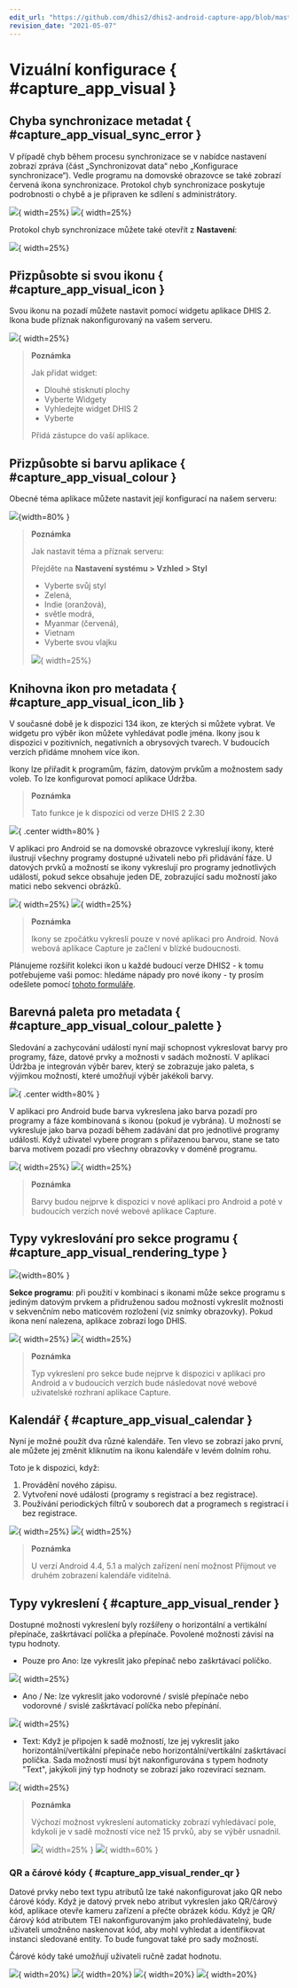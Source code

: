```yaml
---
edit_url: "https://github.com/dhis2/dhis2-android-capture-app/blob/master/docs/src/commonmark/en/content/capture-app/new-visual-configurations.md"
revision_date: "2021-05-07"
---
```


# Vizuální konfigurace { #capture_app_visual }

## Chyba synchronizace metadat { #capture_app_visual_sync_error }

V případě chyb během procesu synchronizace se v nabídce nastavení zobrazí zpráva (část „Synchronizovat data“ nebo „Konfigurace synchronizace“). Vedle programu na domovské obrazovce se také zobrazí červená ikona synchronizace. Protokol chyb synchronizace poskytuje podrobnosti o chybě a je připraven ke sdílení s administrátory.

![](resources/images/capture-app-image43.jpg){ width=25%} ![](resources/images/capture-app-image11.png){ width=25%}

Protokol chyb synchronizace můžete také otevřít z **Nastavení**:

![](resources/images/capture-app-image15.jpg){ width=25%}

## Přizpůsobte si svou ikonu { #capture_app_visual_icon }

Svou ikonu na pozadí můžete nastavit pomocí widgetu aplikace DHIS 2. Ikona bude příznak nakonfigurovaný na vašem serveru.

![](resources/images/capture-app-image32.jpg){ width=25%}

> **Poznámka**
>
> Jak přidat widget:
>
> - Dlouhé stisknutí plochy
> - Vyberte Widgety
> - Vyhledejte widget DHIS 2
> - Vyberte
>
> Přidá zástupce do vaší aplikace.

## Přizpůsobte si barvu aplikace { #capture_app_visual_colour }

Obecné téma aplikace můžete nastavit její konfigurací na našem serveru:

![](resources/images/capture-app-image28.png){width=80% }

> **Poznámka**
>
> Jak nastavit téma a příznak serveru:
>
> Přejděte na **Nastavení systému > Vzhled > Styl**
>
> - Vyberte svůj styl
> - Zelená,
> - Indie (oranžová),
> - světle modrá,
> - Myanmar (červená),
> - Vietnam
> - Vyberte svou vlajku
>
> ![](resources/images/capture-app-image23.png){ width=25%}

## Knihovna ikon pro metadata { #capture_app_visual_icon_lib }

V současné době je k dispozici 134 ikon, ze kterých si můžete vybrat. Ve widgetu pro výběr ikon můžete vyhledávat podle jména. Ikony jsou k dispozici v pozitivních, negativních a obrysových tvarech. V budoucích verzích přidáme mnohem více ikon.

Ikony lze přiřadit k programům, fázím, datovým prvkům a možnostem sady voleb. To lze konfigurovat pomocí aplikace Údržba.

> **Poznámka**
>
> Tato funkce je k dispozici od verze DHIS 2 2.30

![](resources/images/capture-app-image13.png){ .center width=80% }

V aplikaci pro Android se na domovské obrazovce vykreslují ikony, které ilustrují všechny programy dostupné uživateli nebo při přidávání fáze. U datových prvků a možností se ikony vykreslují pro programy jednotlivých událostí, pokud sekce obsahuje jeden DE, zobrazující sadu možností jako matici nebo sekvenci obrázků.

![](resources/images/capture-app-image19.png){ width=25%} ![](resources/images/capture-app-image26.png){ width=25%}

> **Poznámka**
>
> Ikony se zpočátku vykreslí pouze v nové aplikaci pro Android. Nová webová aplikace Capture je začlení v blízké budoucnosti.

Plánujeme rozšířit kolekci ikon u každé budoucí verze DHIS2 - k tomu potřebujeme vaši pomoc: hledáme nápady pro nové ikony - ty prosím odešlete pomocí [tohoto formuláře](https://www.google.com/url?q=https://drive.google.com/open?id%3D1LmfYJQAu3KyDfkY3X6ne7qSsuTa9jXZhoQHzkDxeCdg&sa=D&ust=1557433016147000).

## Barevná paleta pro metadata { #capture_app_visual_colour_palette }

Sledování a zachycování událostí nyní mají schopnost vykreslovat barvy pro programy, fáze, datové prvky a možnosti v sadách možností. V aplikaci Údržba je integrován výběr barev, který se zobrazuje jako paleta, s výjimkou možností, které umožňují výběr jakékoli barvy.

![](resources/images/capture-app-image20.png){ .center width=80% }

V aplikaci pro Android bude barva vykreslena jako barva pozadí pro programy a fáze kombinovaná s ikonou (pokud je vybrána). U možností se vykresluje jako barva pozadí během zadávání dat pro jednotlivé programy událostí. Když uživatel vybere program s přiřazenou barvou, stane se tato barva motivem pozadí pro všechny obrazovky v doméně programu.

![](resources/images/capture-app-image19.png){ width=25%} ![](resources/images/capture-app-image2.jpg){ width=25%}

> **Poznámka**
>
> Barvy budou nejprve k dispozici v nové aplikaci pro Android a poté v budoucích verzích nové webové aplikace Capture.

## Typy vykreslování pro sekce programu { #capture_app_visual_rendering_type }

![](resources/images/capture-app-image16.png){width=80% }

**Sekce programu**: při použití v kombinaci s ikonami může sekce programu s jediným datovým prvkem a přidruženou sadou možností vykreslit možnosti v sekvenčním nebo maticovém rozložení (viz snímky obrazovky). Pokud ikona není nalezena, aplikace zobrazí logo DHIS.

![](resources/images/capture-app-image26.png){ width=25%} ![](resources/images/capture-app-image36.png){ width=25%}

> **Poznámka**
>
> Typ vykreslení pro sekce bude nejprve k dispozici v aplikaci pro Android a v budoucích verzích bude následovat nové webové uživatelské rozhraní aplikace Capture.

## Kalendář { #capture_app_visual_calendar }

Nyní je možné použít dva různé kalendáře. Ten vlevo se zobrazí jako první, ale můžete jej změnit kliknutím na ikonu kalendáře v levém dolním rohu.

Toto je k dispozici, když:

1. Provádění nového zápisu.
2. Vytvoření nové události (programy s registrací a bez registrace).
3. Používání periodických filtrů v souborech dat a programech s registrací i bez registrace.

![](resources/images/capture-app-image60.png){ width=25%} ![](resources/images/capture-app-image61.png){ width=25%}

> **Poznámka**
>
> U verzí Android 4.4, 5.1 a malých zařízení není možnost Přijmout ve druhém zobrazení kalendáře viditelná.

## Typy vykreslení { #capture_app_visual_render }

Dostupné možnosti vykreslení byly rozšířeny o horizontální a vertikální přepínače, zaškrtávací políčka a přepínače. Povolené možnosti závisí na typu hodnoty.

- Pouze pro Ano: lze vykreslit jako přepínač nebo zaškrtávací políčko.

![](resources/images/capture-app-image111.jpg){ width=25%}

- Ano / Ne: lze vykreslit jako vodorovné / svislé přepínače nebo vodorovné / svislé zaškrtávací políčka nebo přepínání.

![](resources/images/capture-app-image112.jpg){ width=25%}

- Text: Když je připojen k sadě možností, lze jej vykreslit jako horizontální/vertikální přepínače nebo horizontální/vertikální zaškrtávací políčka. Sada možností musí být nakonfigurována s typem hodnoty "Text", jakýkoli jiný typ hodnoty se zobrazí jako rozevírací seznam.

![](resources/images/capture-app-image110.jpg){ width=25%}

> **Poznámka**
>
> Výchozí možnost vykreslení automaticky zobrazí vyhledávací pole, kdykoli je v sadě možností více než 15 prvků, aby se výběr usnadnil.
>
> ![](resources/images/capture-app-options_no_search.png){ width=25% } ![](resources/images/capture-app-options_search.png){ width=60% }

### QR a čárové kódy { #capture_app_visual_render_qr }

Datové prvky nebo text typu atributů lze také nakonfigurovat jako QR nebo čárové kódy. Když je datový prvek nebo atribut vykreslen jako QR/čárový kód, aplikace otevře kameru zařízení a přečte obrázek kódu. Když je QR/čárový kód atributem TEI nakonfigurovaným jako prohledávatelný, bude uživateli umožněno naskenovat kód, aby mohl vyhledat a identifikovat instanci sledované entity. To bude fungovat také pro sady možností.

Čárové kódy také umožňují uživateli ručně zadat hodnotu.

![](resources/images/capture-app-image118.png){ width=20%} ![](resources/images/capture-app-image119.png){ width=20%} ![](resources/images/capture-app-image120.png){ width=20%} ![](resources/images/capture-app-image121.png){ width=20%}
